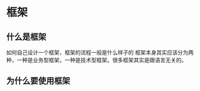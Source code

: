 # 框架
## 什么是框架
如何自己设计一个框架，框架的流程一般是什么样子的
框架本身其实应该分为两种，一种是业务型框架，一种是技术型框架。很多框架其实是跟语言无关的。

## 为什么要使用框架


